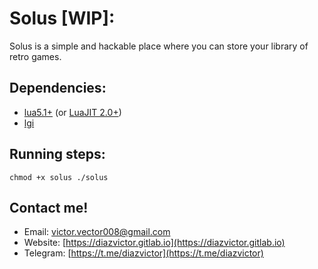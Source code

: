 # Solus [WIP]:
Solus is a simple and hackable place where you can store your library of retro games.

## Dependencies:
* [lua5.1+](https://www.lua.org/download.html) (or [LuaJIT 2.0+](https://luajit.org/)) 
* [lgi](https://github.com/pavouk/lgi)

## Running steps:
`chmod +x solus
./solus`

## Contact me!
- Email: [victor.vector008@gmail.com](mailto:victor.vector008@gmail.com)
- Website: [https://diazvictor.gitlab.io](https://diazvictor.gitlab.io)
- Telegram: [https://t.me/diazvictor](https://t.me/diazvictor)
